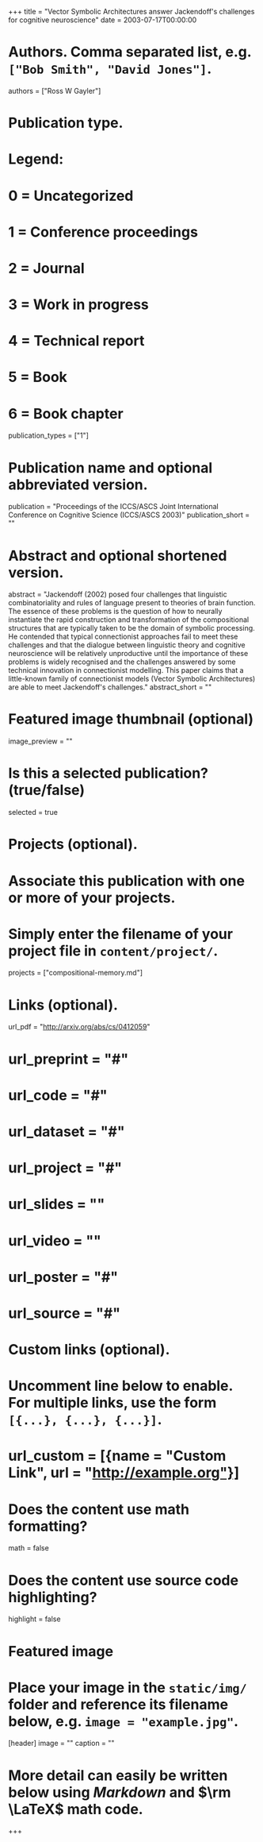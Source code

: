 +++
title = "Vector Symbolic Architectures answer Jackendoff's challenges for cognitive neuroscience"
date = 2003-07-17T00:00:00

# Authors. Comma separated list, e.g. `["Bob Smith", "David Jones"]`.
authors = ["Ross W Gayler"]

# Publication type.
# Legend:
# 0 = Uncategorized
# 1 = Conference proceedings
# 2 = Journal
# 3 = Work in progress
# 4 = Technical report
# 5 = Book
# 6 = Book chapter
publication_types = ["1"]

# Publication name and optional abbreviated version.
publication = "Proceedings of the ICCS/ASCS Joint International Conference on Cognitive Science (ICCS/ASCS 2003)"
publication_short = ""

# Abstract and optional shortened version.
abstract = "Jackendoff (2002) posed four challenges that linguistic combinatoriality and rules of language present to theories of brain function. The essence of these problems is the question of how to neurally instantiate the rapid construction and transformation of the compositional structures that are typically taken to be the domain of symbolic processing. He contended that typical connectionist approaches fail to meet these challenges and that the dialogue between linguistic theory and cognitive neuroscience will be relatively unproductive until the importance of these problems is widely recognised and the challenges answered by some technical innovation in connectionist modelling. This paper claims that a little-known family of connectionist models (Vector Symbolic Architectures) are able to meet Jackendoff's challenges."
abstract_short = ""

# Featured image thumbnail (optional)
image_preview = ""

# Is this a selected publication? (true/false)
selected = true

# Projects (optional).
#   Associate this publication with one or more of your projects.
#   Simply enter the filename of your project file in `content/project/`.
projects = ["compositional-memory.md"]

# Links (optional).
url_pdf = "http://arxiv.org/abs/cs/0412059"
# url_preprint = "#"
# url_code = "#"
# url_dataset = "#"
# url_project = "#"
# url_slides = ""
# url_video = ""
# url_poster = "#"
# url_source = "#"

# Custom links (optional).
#   Uncomment line below to enable. For multiple links, use the form `[{...}, {...}, {...}]`.
# url_custom = [{name = "Custom Link", url = "http://example.org"}]

# Does the content use math formatting?
math = false

# Does the content use source code highlighting?
highlight = false

# Featured image
# Place your image in the `static/img/` folder and reference its filename below, e.g. `image = "example.jpg"`.
[header]
image = ""
caption = ""

# More detail can easily be written below using *Markdown* and $\rm \LaTeX$ math code.
+++
